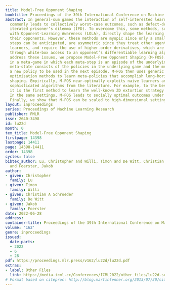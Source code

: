 ```yaml
---
title: Model-Free Opponent Shaping
booktitle: Proceedings of the 39th International Conference on Machine Learning
abstract: In general-sum games the interaction of self-interested learning agents
  commonly leads to collectively worst-case outcomes, such as defect-defect in the
  iterated prisoner’s dilemma (IPD). To overcome this, some methods, such as Learning
  with Opponent-Learning Awareness (LOLA), directly shape the learning process of
  their opponents. However, these methods are myopic since only a small number of
  steps can be anticipated, are asymmetric since they treat other agents as naive
  learners, and require the use of higher-order derivatives, which are calculated
  through white-box access to an opponent’s differentiable learning algorithm. To
  address these issues, we propose Model-Free Opponent Shaping (M-FOS). M-FOS learns
  in a meta-game in which each meta-step is an episode of the underlying game. The
  meta-state consists of the policies in the underlying game and the meta-policy produces
  a new policy to be used in the next episode. M-FOS then uses generic model-free
  optimisation methods to learn meta-policies that accomplish long-horizon opponent
  shaping. Empirically, M-FOS near-optimally exploits naive learners and other, more
  sophisticated algorithms from the literature. For example, to the best of our knowledge,
  it is the first method to learn the well-known ZD extortion strategy in the IPD.
  In the same settings, M-FOS leads to socially optimal outcomes under meta-self-play.
  Finally, we show that M-FOS can be scaled to high-dimensional settings.
layout: inproceedings
series: Proceedings of Machine Learning Research
publisher: PMLR
issn: 2640-3498
id: lu22d
month: 0
tex_title: Model-Free Opponent Shaping
firstpage: 14398
lastpage: 14411
page: 14398-14411
order: 14398
cycles: false
bibtex_author: Lu, Christopher and Willi, Timon and De Witt, Christian A Schroeder
  and Foerster, Jakob
author:
- given: Christopher
  family: Lu
- given: Timon
  family: Willi
- given: Christian A Schroeder
  family: De Witt
- given: Jakob
  family: Foerster
date: 2022-06-28
address:
container-title: Proceedings of the 39th International Conference on Machine Learning
volume: '162'
genre: inproceedings
issued:
  date-parts:
  - 2022
  - 6
  - 28
pdf: https://proceedings.mlr.press/v162/lu22d/lu22d.pdf
extras:
- label: Other Files
  link: https://media.icml.cc/Conferences/ICML2022/other_files/lu22d-supp.zip
# Format based on citeproc: http://blog.martinfenner.org/2013/07/30/citeproc-yaml-for-bibliographies/
---
```

